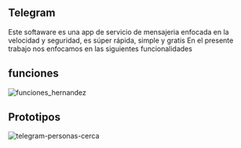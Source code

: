 ##  Telegram
Este softaware es una  app de servicio de mensajeria  enfocada en la velocidad y seguridad, es súper rápida, simple y gratis
En el presente trabajo nos enfocamos en las siguientes funcionalidades
## funciones 

![funciones_hernandez](https://user-images.githubusercontent.com/92350303/137068932-738d19a9-e5ec-494c-86b4-83ccb319f085.png)

## Prototipos

![telegram-personas-cerca](https://user-images.githubusercontent.com/92350303/137069007-c5e6ca1e-a77b-4ffc-a67d-28da5e0cc9a4.jpg)

